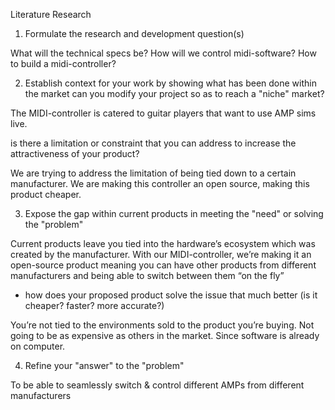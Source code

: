 Literature Research
1. Formulate the research and development question(s)

What will the technical specs be?
How will we control midi-software?
How to build a midi-controller?

2. Establish context for your work by showing what has been done within the market 
can you modify your project so as to reach a "niche" market?

The MIDI-controller is catered to guitar players that want to use AMP sims live.

is there a limitation or constraint that you can address to increase the attractiveness of your product?

We are trying to address the limitation of being tied down to a certain manufacturer. We are making this controller an open source, making this product cheaper.

3. Expose the gap within current products in meeting the "need" or solving the "problem"

Current products leave you tied into the hardware’s ecosystem which was created by the manufacturer. With our MIDI-controller, we’re making it an open-source product meaning you can have other products from different manufacturers and being able to switch between them “on the fly”

- how does your proposed product solve the issue that much better (is it cheaper? faster? more accurate?)

You’re not tied to the environments sold to the product you’re buying. 
Not going to be as expensive as others in the market. Since software is already on computer.

4. Refine your "answer" to the "problem"

To be able to seamlessly switch & control different AMPs from different manufacturers



